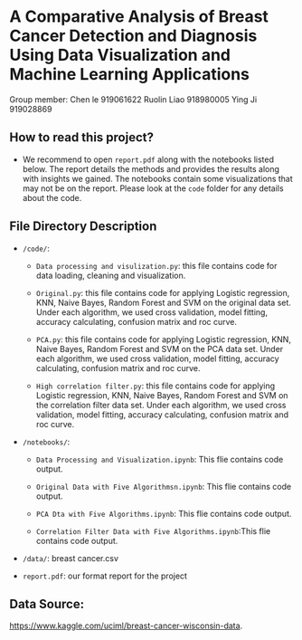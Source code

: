 # A Comparative Analysis of Breast Cancer Detection and Diagnosis Using Data Visualization and Machine Learning Applications
Group member: 
Chen le 919061622
Ruolin Liao 918980005
Ying Ji 919028869

## How to read this project?

* We recommend to open `report.pdf` along with the notebooks listed below. The report details the methods and provides the results along with insights we gained. The notebooks contain some visualizations that may not be on the report. Please look at the `code` folder for any details about the code.

## File Directory Description

* `/code/`: 
	
	- `Data processing and visulization.py`: this file contains code for data loading, cleaning and visualization.

	- `Original.py`: this file contains code for applying Logistic regression, KNN, Naive Bayes, Random Forest and SVM on the original data set. 
	                 Under each algorithm, we used cross validation, model fitting, accuracy calculating, confusion matrix and roc curve.

	- `PCA.py`: this file contains code for applying Logistic regression, KNN, Naive Bayes, Random Forest and SVM on the PCA data set.
	            Under each algorithm, we used cross validation, model fitting, accuracy calculating, confusion matrix and roc curve.
    
	- `High correlation filter.py`: this file contains code for applying Logistic regression, KNN, Naive Bayes, Random Forest and SVM on the 
	                                correlation filter data set. Under each algorithm, we used cross validation, model fitting, accuracy calculating,
					confusion matrix and roc curve.
    

* `/notebooks/`: 

	- `Data Processing and Visualization.ipynb`: This flie contains code output.
	
	- `Original Data with Five Algorithmsn.ipynb`: This flie contains code output.
	
	- `PCA Dta with Five Algorithms.ipynb`: This flie contains code output.

	- `Correlation Filter Data with Five Algorithms.ipynb`:This flie contains code output.

* `/data/`: breast cancer.csv

* `report.pdf`: our format report for the project


## Data Source:
https://www.kaggle.com/uciml/breast-cancer-wisconsin-data.

